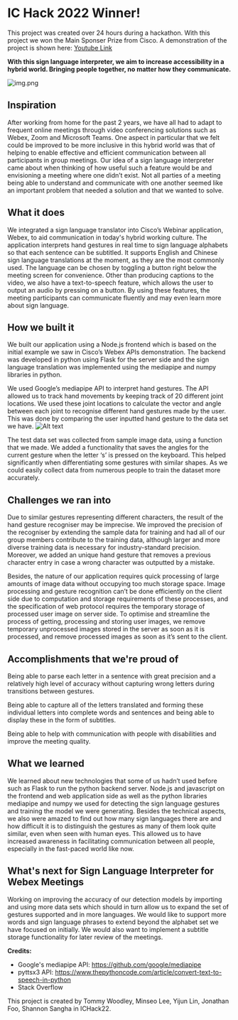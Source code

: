 # IC Hack 2022 Winner!

This project was created over 24 hours during a hackathon. With this project we won the Main Sponser Prize from Cisco. A demonstration of the project is shown here: [Youtube Link](https://www.youtube.com/watch?v=_iAfwl0eRHo)

**With this sign language interpreter, we aim to increase accessibility in a hybrid world. Bringing people together, no matter how they communicate.**


![img.png](img.png)

## Inspiration
After working from home for the past 2 years, we have all had to adapt to frequent online meetings through video conferencing solutions such as Webex, Zoom and Microsoft Teams. One aspect in particular that we felt could be improved to be more inclusive in this hybrid world was that of helping to enable effective and efficient communication between all participants in group meetings. Our idea of a sign language interpreter came about when thinking of how useful such a feature would be and envisioning a meeting where one didn’t exist. Not all parties of a meeting being able to understand and communicate with one another seemed like an important problem that needed a solution and that we wanted to solve.
 
## What it does
We integrated a sign language translator into Cisco’s Webinar application, Webex, to aid communication in today's hybrid working culture. The application interprets hand gestures in real time to sign language alphabets so that each sentence can be subtitled. It supports English and Chinese sign language translations at the moment, as they are the most commonly used. The language can be chosen by toggling a button right below the meeting screen for convenience. Other than producing captions to the video, we also have a text-to-speech feature, which allows the user to output an audio by pressing on a button. By using these features, the meeting participants can communicate fluently and may even learn more about sign language.

## How we built it
We built our application using a Node.js frontend which is based on the initial example we saw in Cisco’s Webex APIs demonstration. The backend was developed in python using Flask for the server side and the sign language translation was implemented using the mediapipe and numpy libraries in python. 

We used Google’s mediapipe API to interpret hand gestures. The API allowed us to track hand movements by keeping track of 20 different joint locations. We used these joint locations to calculate the vector and angle between each joint to recognise different hand gestures made by the user. This was done by comparing the user inputted hand gesture to the data set we have.
![Alt text](https://google.github.io/mediapipe/images/mobile/hand_landmarks.png)

The test data set was collected from sample image data, using a function that we made. We added a functionality that saves the angles for the current gesture when the letter ‘s’ is pressed on the keyboard. This helped significantly when differentiating some gestures with similar shapes. As we could easily collect data from numerous people to train the dataset more accurately.

## Challenges we ran into
Due to similar gestures representing different characters, the result of the hand gesture recogniser may be imprecise. We improved the precision of the recogniser by extending the sample data for training and had all of our group members contribute to the training data, although larger and more diverse training data is necessary for industry-standard precision. Moreover, we added an unique hand gesture that removes a previous character entry in case a wrong character was outputted by a mistake.

Besides, the nature of our application requires quick processing of large amounts of image data without occupying too much storage space. Image processing and gesture recognition can’t be done efficiently on the client side due to computation and storage requirements of these processes, and the specification of web protocol requires the temporary storage of processed user image on server side. To optimise and streamline the process of getting, processing and storing user images, we remove temporary unprocessed images stored in the server as soon as it is processed, and remove processed images as soon as it’s sent to the client.

## Accomplishments that we're proud of
Being able to parse each letter in a sentence with great precision and a relatively high level of accuracy without capturing wrong letters during transitions between gestures. 

Being able to capture all of the letters translated and forming these individual letters into complete words and sentences and being able to display these in the form of subtitles. 

Being able to help with communication with people with disabilities and improve the meeting quality.

## What we learned
We learned about new technologies that some of us hadn’t used before such as Flask to run the python backend server. Node.js and javascript on the frontend and web application side as well as the python libraries mediapipe and numpy we used for detecting the sign language gestures and training the model we were generating. Besides the technical aspects, we also were amazed to find out how many sign languages there are and how difficult it is to distinguish the gestures as many of them look quite similar, even when seen with human eyes. This allowed us to have increased awareness in facilitating communication between all people, especially in the fast-paced world like now. 

## What's next for Sign Language Interpreter for Webex Meetings
Working on improving the accuracy of our detection models by importing and using more data sets which should in turn allow us to expand the set of gestures supported and in more languages. We would like to support more words and sign language phrases to extend beyond the alphabet set we have focused on initially. We would also want to implement a subtitle storage functionality for later review of the meetings. 



**Credits:**<br />
+ Google's mediapipe API: https://github.com/google/mediapipe
+ pyttsx3 API: https://www.thepythoncode.com/article/convert-text-to-speech-in-python
+ Stack Overflow

This project is created by Tommy Woodley, Minseo Lee, Yijun Lin, Jonathan Foo, Shannon Sangha in ICHack22.<br />
